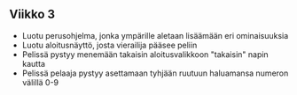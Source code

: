 ## Viikko 3
- Luotu perusohjelma, jonka ympärille aletaan lisäämään eri ominaisuuksia
- Luotu aloitusnäyttö, josta vierailija pääsee peliin
- Pelissä pystyy menemään takaisin aloitusvalikkoon "takaisin" napin kautta
- Pelissä pelaaja pystyy asettamaan tyhjään ruutuun haluamansa numeron välillä 0-9 
